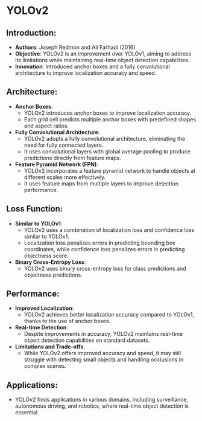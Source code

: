# YOLOv2

## Introduction:
- **Authors**: Joseph Redmon and Ali Farhadi (2016)
- **Objective**: YOLOv2 is an improvement over YOLOv1, aiming to address its limitations while maintaining real-time object detection capabilities.
- **Innovation**: Introduced anchor boxes and a fully convolutional architecture to improve localization accuracy and speed.

## Architecture:
- **Anchor Boxes**:
  - YOLOv2 introduces anchor boxes to improve localization accuracy.
  - Each grid cell predicts multiple anchor boxes with predefined shapes and aspect ratios.
- **Fully Convolutional Architecture**:
  - YOLOv2 adopts a fully convolutional architecture, eliminating the need for fully connected layers.
  - It uses convolutional layers with global average pooling to produce predictions directly from feature maps.
- **Feature Pyramid Network (FPN)**:
  - YOLOv2 incorporates a feature pyramid network to handle objects at different scales more effectively.
  - It uses feature maps from multiple layers to improve detection performance.

## Loss Function:
- **Similar to YOLOv1**:
  - YOLOv2 uses a combination of localization loss and confidence loss similar to YOLOv1.
  - Localization loss penalizes errors in predicting bounding box coordinates, while confidence loss penalizes errors in predicting objectness score.
- **Binary Cross-Entropy Loss**:
  - YOLOv2 uses binary cross-entropy loss for class predictions and objectness predictions.

## Performance:
- **Improved Localization**:
  - YOLOv2 achieves better localization accuracy compared to YOLOv1, thanks to the use of anchor boxes.
- **Real-time Detection**:
  - Despite improvements in accuracy, YOLOv2 maintains real-time object detection capabilities on standard datasets.
- **Limitations and Trade-offs**:
  - While YOLOv2 offers improved accuracy and speed, it may still struggle with detecting small objects and handling occlusions in complex scenes.

## Applications:
- YOLOv2 finds applications in various domains, including surveillance, autonomous driving, and robotics, where real-time object detection is essential.

